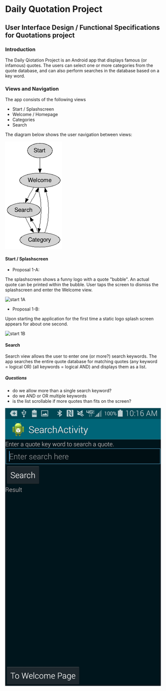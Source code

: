 # Daily Quotation Project
## User Interface Design / Functional Specifications for Quotations project
### Introduction

The Daily Qiotation Project is an Android app that displays famous (or infamous) quotes. 
The users can select one or more categories from the quote database, and can also perform searches in the database based on a key word.

### Views and Navigation

The app consists of the following views
* Start / Splashscreen
* Welcome / Homepage
* Categories
* Search

The diagram below shows the user navigation between views:

![View navigation](quotes_funcspec_app_screens.png)

#### Start / Splashscreen

* Proposal 1-A:

The splashscreen shows a funny logo with a quote "bubble". An actual quote can be printed within the bubble. User taps the screen to dismiss the splashscreen and enter the Welcome view.

![start 1A](http://www.speaklikeaceo.com/Portals/25382/images/iStock_000018464529Small.jpg)

* Proposal 1-B:

Upon starting the application for the first time a static logo splash screen appears for about one second. 

![start 1B](http://www.parature.com/wp-content/uploads/2012/01/customerservicequotations.jpg)


#### Search

Search view allows the user to enter one (or more?) search keywords. The app searches the entire quote database for matching quotes (any keyword = logical OR) (all keywords = logical AND) and displays them as a list. 

##### Questions
* do we allow more than a single search keyword?
* do we AND or OR multiple keywords
* is the list scrollable if more quotes than fits on the screen?

![search](Project_Screenshot_SearchActivity_11-7-14.png)
